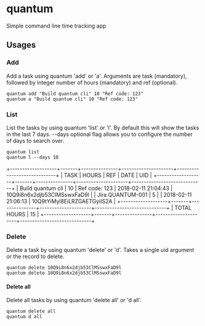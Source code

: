 # quantum
Simple command line time tracking app

## Usages

### Add
Add a task using quantum 'add' or 'a'. Arguments are task (mandatory), followed by integer number of hours (mandatory) and ref (optional).

```
quantum add "Build quantum cli" 10 "Ref code: 123"
quantum a "Build quantum cli" 10 "Ref code: 123"
```

### List
List the tasks by using quantum 'list' or 'l'. By default this will show the tasks in the last 7 days. --days optional flag allows you to configure the number of days to search over.

```
quantum list
quantum l --days 10
```

+-------------------+-------+---------------+---------------------+-----------------------------+
|       TASK        | HOURS |      REF      |        DATE         |             UID             |
+-------------------+-------+---------------+---------------------+-----------------------------+
| Build quantum cli |    10 | Ref code: 123 | 2018-02-11 21:04:43 | 10Q9i8n6x2djb53ClMSswxFaD9l |
| Jira QUANTUM-001  |     5 |               | 2018-02-11 21:06:13 | 10Q9tYiMyl8EiLRZGAETGyiIS2A |
+-------------------+-------+---------------+---------------------+-----------------------------+
|                                                 TOTAL HOURS     |             15              |
+-------------------+-------+---------------+---------------------+-----------------------------+

### Delete
Delete a task by using quantum 'delete' or 'd'. Takes a single uid argument or the record to delete.

```
quantum delete 10Q9i8n6x2djb53ClMSswxFaD9l
quantum delete 10Q9i8n6x2djb53ClMSswxFaD9l
```

#### Delete all

Delete all tasks by using quantum 'delete all' or 'd all'.

```
quantum delete all
quantum d all
```
